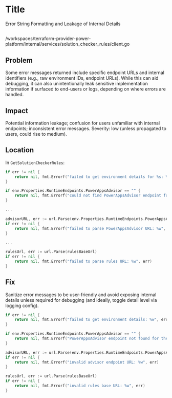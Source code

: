 # Title

Error String Formatting and Leakage of Internal Details

##

/workspaces/terraform-provider-power-platform/internal/services/solution_checker_rules/client.go

## Problem

Some error messages returned include specific endpoint URLs and internal identifiers (e.g., raw environment IDs, endpoint URLs). While this can aid debugging, it can also unintentionally leak sensitive implementation information if surfaced to end-users or logs, depending on where errors are handled.

## Impact

Potential information leakage; confusion for users unfamiliar with internal endpoints; inconsistent error messages. Severity: low (unless propagated to users, could rise to medium).

## Location

In `GetSolutionCheckerRules`:

```go
if err != nil {
	return nil, fmt.Errorf("failed to get environment details for %s: %w", environmentId, err)
}

if env.Properties.RuntimeEndpoints.PowerAppsAdvisor == "" {
	return nil, fmt.Errorf("could not find PowerAppsAdvisor endpoint for environment %s", environmentId)
}

...

advisorURL, err := url.Parse(env.Properties.RuntimeEndpoints.PowerAppsAdvisor)
if err != nil {
	return nil, fmt.Errorf("failed to parse PowerAppsAdvisor URL: %w", err)
}

...

rulesUrl, err := url.Parse(rulesBaseUrl)
if err != nil {
	return nil, fmt.Errorf("failed to parse rules URL: %w", err)
}
```

## Fix

Sanitize error messages to be user-friendly and avoid exposing internal details unless required for debugging (and ideally, toggle detail level via logging config).

```go
if err != nil {
	return nil, fmt.Errorf("failed to get environment details: %w", err)
}

if env.Properties.RuntimeEndpoints.PowerAppsAdvisor == "" {
	return nil, fmt.Errorf("PowerAppsAdvisor endpoint not found for the target environment")
}

advisorURL, err := url.Parse(env.Properties.RuntimeEndpoints.PowerAppsAdvisor)
if err != nil {
	return nil, fmt.Errorf("invalid advisor endpoint URL: %w", err)
}

rulesUrl, err := url.Parse(rulesBaseUrl)
if err != nil {
	return nil, fmt.Errorf("invalid rules base URL: %w", err)
}
```
